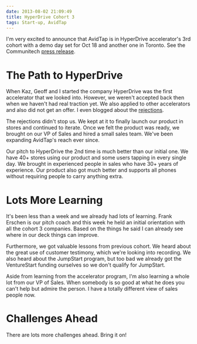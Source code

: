 ```yaml
---
date: 2013-08-02 21:09:49
title: HyperDrive Cohort 3
tags: Start-up, AvidTap
---
```

I'm very excited to announce that AvidTap is in HyperDrive accelerator's 3rd
cohort with a demo day set for Oct 18 and another one in Toronto. See the
Communitech [press release][1].
 

# The Path to HyperDrive

When Kaz, Geoff and I started the company HyperDrive was the first accelerator
that we looked into. However, we weren't accepted back then when we haven't had
real traction yet. We also applied to other accelerators and also did not get an
offer. I even blogged about the [rejections][2].

The rejections didn't stop us. We kept at it to finally launch our product in
stores and continued to iterate. Once we felt the product was ready, we brought
on our VP of Sales and hired a small sales team. We've been expanding AvidTap's
reach ever since.

Our pitch to HyperDrive the 2nd time is much better than our initial one. We
have 40+ stores using our product and some users tapping in every single day. We
brought in experienced people in sales who have 30+ years of experience. Our
product also got much better and supports all phones without requiring people to
carry anything extra.


# Lots More Learning

It's been less than a week and we already had lots of learning. Frank Erschen is
our pitch coach and this week he held an initial orientation with all the cohort
3 companies. Based on the things he said I can already see where in our deck
things can improve.

Furthermore, we got valuable lessons from previous cohort. We heard about the
great use of customer testimony, which we're looking into recording. We also
heard about the JumpStart program, but too bad we already got the VentureStart
funding ourselves so we don't qualify for JumpStart.

Aside from learning from the accelerator program, I'm also learning a whole lot
from our VP of Sales. When somebody is so good at what he does you can't help
but admire the person. I have a totally different view of sales people now.


# Challenges Ahead

There are lots more challenges ahead. Bring it on!

  [1]: http://www.communitech.ca/press-release/communitechs-improved-seed-accelerator-unveils-third-cohort-hyperdrives-new-six-month-format-puts-the-emphasis-on-investment-sales-marketing
  [2]: /2013/04/06/ups-and-downs-startup/
